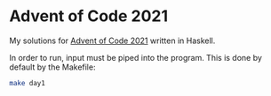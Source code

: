 # Advent of Code 2021

My solutions for [Advent of Code 2021](https://adventofcode.com/2021/) written in Haskell.

In order to run, input must be piped into the program. This is done by default by the Makefile:

```bash
make day1
```
